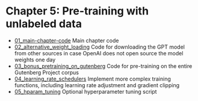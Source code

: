 # Chapter 5: Pre-training with unlabeled data

- [01_main-chapter-code](01_main-chapter-code) Main chapter code
- [02_alternative_weight_loading](02_alternative_weight_loading) Code for downloading the GPT model from other sources in case OpenAI does not open source the model weights one day
- [03_bonus_pretraining_on_gutenberg](03_bonus_pretraining_on_gutenberg) Code for pre-training on the entire Gutenberg Project corpus
- [04_learning_rate_schedulers](04_learning_rate_schedulers) Implement more complex training functions, including learning rate adjustment and gradient clipping
- [05_hparam_tuning](05_hparam_tuning) Optional hyperparameter tuning script